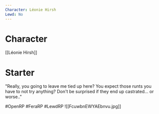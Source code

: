 ```yaml
---
Character: Léonie Hirsh
Lewd: No
---
```

# Character
[[Léonie Hirsh]]

# Starter
"Really, you going to leave me tied up here? You expect those runts you have to not try anything? Don't be surprised if they end up castrated... or worse.."

#OpenRP #FeraRP #LewdRP 
![[FcuwbnEWYAEbnvu.jpg]]